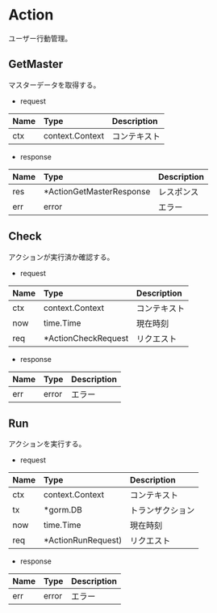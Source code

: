 # Action
ユーザー行動管理。

## GetMaster
マスターデータを取得する。
- request

| Name | Type | Description |
| :--- | :--- | :--- |
| ctx | context.Context | コンテキスト |

- response

| Name | Type | Description |
| :--- | :--- | :--- |
| res | *ActionGetMasterResponse | レスポンス |
| err | error | エラー |

## Check
アクションが実行済か確認する。
- request

| Name | Type | Description |
| :--- | :--- | :--- |
| ctx | context.Context | コンテキスト |
| now | time.Time | 現在時刻 |
| req | *ActionCheckRequest | リクエスト |

- response

| Name | Type | Description |
| :--- | :--- | :--- |
| err | error | エラー |

## Run
アクションを実行する。
- request

| Name | Type | Description |
| :--- | :--- | :--- |
| ctx | context.Context | コンテキスト |
| tx | *gorm.DB | トランザクション |
| now | time.Time | 現在時刻 |
| req | *ActionRunRequest) | リクエスト |

- response

| Name | Type | Description |
| :--- | :--- | :--- |
| err | error | エラー |
